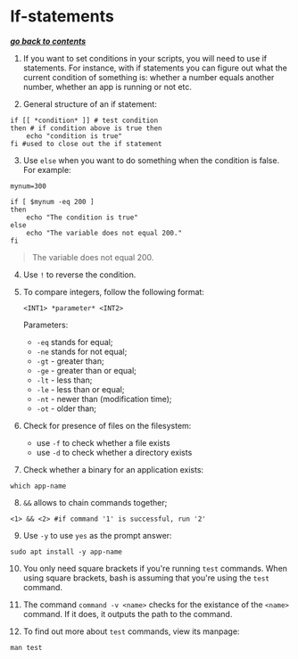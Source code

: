 # If-statements 

[***go back to contents***](01-contents.md)

1. If you want to set conditions in your scripts, you will need to use if
   statements. For instance, with if statements you can figure out what the
   current condition of something is: whether a number equals another number,
   whether an app is running or not etc.

2. General structure of an if statement:

```
if [[ *condition* ]] # test condition
then # if condition above is true then
	echo "condition is true"
fi #used to close out the if statement
```

3. Use `else` when you want to do something when the condition is false.  For
   example:

```
mynum=300

if [ $mynum -eq 200 ]
then
    echo "The condition is true"
else
    echo "The variable does not equal 200."
fi
```

>The variable does not equal 200.

4. Use `!` to reverse the condition.

5. To compare integers, follow the following format:

   `<INT1> *parameter* <INT2>`

   Parameters:
   - `-eq` stands for equal;
   - `-ne` stands for not equal;
   - `-gt` - greater than;
   - `-ge` - greater than or equal;
   - `-lt` - less than;
   - `-le` - less than or equal;
   - `-nt` - newer than (modification time);
   - `-ot` - older than;

6. Check for presence of files on the filesystem:

    - use `-f` to check whether a file exists
	- use `-d` to check whether a directory exists

7. Check whether a binary for an application
exists:

```
which app-name
```

8. `&&` allows to chain commands together;

```
<1> && <2> #if command '1' is successful, run '2'
```

9. Use `-y` to use `yes` as the prompt answer:

```
sudo apt install -y app-name
```

10. You only need square brackets if you're running `test` commands. When using
    square brackets, bash is assuming that you're using the `test` command.

11. The command `command -v <name>` checks for the existance of the `<name>`
    command. If it does, it outputs the path to the command.

12. To find out more about `test` commands, view its manpage:

```
man test
```
